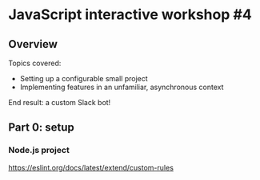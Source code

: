 # JavaScript interactive workshop #4

## Overview

Topics covered:

- Setting up a configurable small project
- Implementing features in an unfamiliar, asynchronous context

End result: a custom Slack bot!

## Part 0: setup

### Node.js project

https://eslint.org/docs/latest/extend/custom-rules
